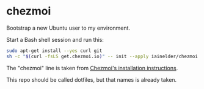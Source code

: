# chezmoi

Bootstrap a new Ubuntu user to my environment.

Start a Bash shell session and run this:

```bash
sudo apt-get install --yes curl git
sh -c "$(curl -fsLS get.chezmoi.io)" -- init --apply iainelder/chezmoi
```

The "chezmoi" line is taken from [Chezmoi's installation instructions](https://www.chezmoi.io/install/#one-line-package-install).

This repo should be called dotfiles, but that names is already taken.
